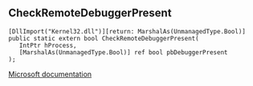 ## CheckRemoteDebuggerPresent

```
[DllImport("Kernel32.dll")][return: MarshalAs(UnmanagedType.Bool)]
public static extern bool CheckRemoteDebuggerPresent(
   IntPtr hProcess,
   [MarshalAs(UnmanagedType.Bool)] ref bool pbDebuggerPresent
);
```

[Microsoft documentation](TODO)
